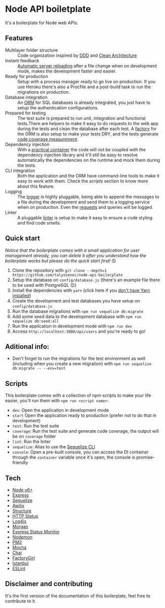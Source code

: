 # Node API boiletplate

It's a boilerplate for Node web APIs.

## Features

<dl>
  <dt>Multilayer folder structure</dt>
  <dd>
    Code organization inspired by <a href="http://dddcommunity.org/">DDD</a> and <a href="https://8thlight.com/blog/uncle-bob/2012/08/13/the-clean-architecture.html">Clean Architecture</a>
  </dd>

  <dt>Instant feedback</dt>
  <dd>
    <a href="https://www.npmjs.com/package/nodemon">Automatic server reloading</a> after a file change when on development mode, makes the development faster and easier.
  </dd>

  <dt>Ready for production</dt>
  <dd>
    Setup with a process manager ready to go live on production. If you use Heroku there's also a Procfile and a post-build task to run the migrations on production.
  </dd>

  <dt>Database integration</dt>
  <dd>
    An <a href="https://www.npmjs.com/package/sequelize">ORM</a> for SQL databases is already integrated, you just have to setup the authentication configurations.
  </dd>

  <dt>Prepared for testing</dt>
  <dd>
    The test suite is prepared to run unit, integration and functional tests.There are helpers to make it easy to do requests to the web app during the tests and clean the database after each test. A <a href="https://www.npmjs.com/package/factory-girl">factory</a> for the ORM is also setup to make your tests DRY, and the tests generate <a href="https://www.npmjs.com/package/istanbul">code coverage measurement</a>.
  </dd>

  <dt>Dependency injection</dt>
  <dd>
    With a <a href="https://www.npmjs.com/package/awilix">practical container</a> the code will not be coupled with the dependency injection library and it'll still be easy to resolve automatically the dependencies on the runtime and mock them during the tests.
  </dd>

  <dt>CLI integration</dt>
  <dd>
    Both the application and the ORM have command-line tools to make it easy to work with them. Check the <i>scripts</i> section to know more about this feature.
  </dd>

  <dt>Logging</dt>
  <dd>
    The <a href="https://www.npmjs.com/package/log4js">logger</a> is highly pluggable, being able to append the messages to a file during the development and send them to a logging service when on production. Even the <a href="https://www.npmjs.com/package/morgan">requests</a> and queries will be logged.
  </dd>

  <dt>Linter</dt>
  <dd>
    A pluggable <a href="https://www.npmjs.com/package/eslint">linter</a> is setup to make it easy to ensure a code styling and find code smells.
  </dd>
</dl>

## Quick start

_Notice that the boilerplate comes with a small application for user management already, you can delete it after you understand how the boilerplate works but please do the quick start first!_ 😊

1. Clone the repository with `git clone --depth=1 https://github.com/talyssonoc/node-api-boilerplate`
2. Setup the database on `config/database.js` (there's an example file there to be used with PostgreSQL 😉)
3. Install the dependencies with `yarn` (click here if you [don't have Yarn installed](https://yarnpkg.com/docs/install))
4. Create the development and test databases you have setup on `config/database.js`
5. Run the database migrations with `npm run sequelize db:migrate`
6. Add some seed data to the development database with `npm run sequelize db:seed:all`
7. Run the application in development mode with `npm run dev`
8. Access `http://localhost:3000/api/users` and you're ready to go!

## Aditional info:

- Don't forget to run the migrations for the test environment as well (including when you create a new migration) with `npm run sequelize db:migrate -- --env=test`

## Scripts

This boilerplate comes with a collection of npm scripts to make your life easier, you'll run them with `npm run <script name>`:

- `dev`: Open the application in development mode
- `start` Open the application ready to production (prefer not to do that in development) 
- `test`: Run the test suite
- `coverage`: Run the test suite and generate code coverage, the output will be on `coverage` folder
- `lint`: Run the linter
- `sequelize`: Alias to use the [Sequelize CLI](https://github.com/sequelize/cli)
- `console`: Open a pre-built console, you can access the DI container through the `container` variable once it's open, the console is promise-friendly 

## Tech

- [Node v6+](http://nodejs.org/)
- [Express](https://npmjs.com/package/express)
- [Sequelize](https://www.npmjs.com/package/sequelize)
- [Awilix](https://www.npmjs.com/package/awilix)
- [Structure](https://www.npmjs.com/package/structure)
- [HTTP Status](https://www.npmjs.com/package/http-status)
- [Log4js](https://www.npmjs.com/package/log4js)
- [Morgan](https://www.npmjs.com/package/morgan)
- [Express Status Monitor](https://www.npmjs.com/package/express-status-monitor)
- [Nodemon](https://www.npmjs.com/package/nodemon)
- [PM2](https://www.npmjs.com/package/pm2)
- [Mocha](https://www.npmjs.com/package/mocha)
- [Chai](https://www.npmjs.com/package/chai)
- [FactoryGirl](https://www.npmjs.com/package/factory-girl)
- [Istanbul](https://www.npmjs.com/package/istanbul)
- [ESLint](https://www.npmjs.com/package/eslint)

## Disclaimer and contributing

It's the first version of the documentation of this boilerplate, feel free to contribute to it.
